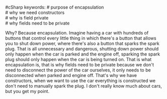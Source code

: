 #cSharp 
keywords:
	# purpose of encapsulation  
	# why we need constructors  
	# why is field private  
	# why fields need to be private

Why? Because encapsulation. Imagine having a car with hundreds of buttons that control every little thing in which there's a button that allows you to shut down power, where there's also a button that sparks the spark plug. That is all unnecessary and dangerous, shutting down power should only happen when the car is parked and the engine off, sparking the spark plug should only happen when the car is being turned on. That is what encapsulation is, that is why fields need to be private because we don't need to disconnect the power of the car ourselves, it only needs to be disconnected when parked and engine off. That's why we have constructors, when we want to use the car everything is constructed we don't need to manually spark the plug. I don't really know much about cars, but you get my point. 